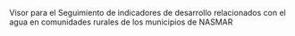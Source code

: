 Visor para el Seguimiento de indicadores de desarrollo relacionados con el agua en comunidades rurales de los municipios de NASMAR